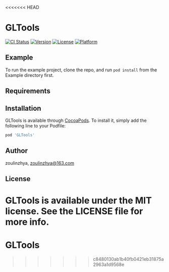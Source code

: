 <<<<<<< HEAD
# GLTools

[![CI Status](http://img.shields.io/travis/zoulinzhya/GLTools.svg?style=flat)](https://travis-ci.org/zoulinzhya/GLTools)
[![Version](https://img.shields.io/cocoapods/v/GLTools.svg?style=flat)](http://cocoapods.org/pods/GLTools)
[![License](https://img.shields.io/cocoapods/l/GLTools.svg?style=flat)](http://cocoapods.org/pods/GLTools)
[![Platform](https://img.shields.io/cocoapods/p/GLTools.svg?style=flat)](http://cocoapods.org/pods/GLTools)

## Example

To run the example project, clone the repo, and run `pod install` from the Example directory first.

## Requirements

## Installation

GLTools is available through [CocoaPods](http://cocoapods.org). To install
it, simply add the following line to your Podfile:

```ruby
pod 'GLTools'
```

## Author

zoulinzhya, zoulinzhya@163.com

## License

GLTools is available under the MIT license. See the LICENSE file for more info.
=======
# GLTools
>>>>>>> c8480130ab1b40fb0421eb31875a2963a1d9568e
